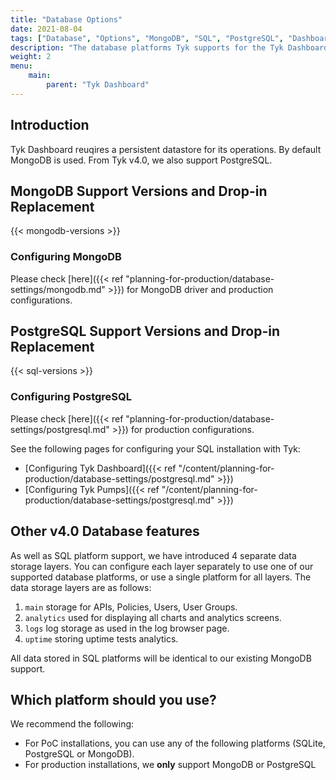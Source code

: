 ```yaml
---
title: "Database Options"
date: 2021-08-04
tags: ["Database", "Options", "MongoDB", "SQL", "PostgreSQL", "Dashboard"]
description: "The database platforms Tyk supports for the Tyk Dashboard"
weight: 2
menu: 
    main:
        parent: "Tyk Dashboard"
---
```


## Introduction
Tyk Dashboard reuqires a persistent datastore for its operations. By default MongoDB is used. From Tyk v4.0, we also support PostgreSQL. 

## MongoDB Support Versions and Drop-in Replacement

{{< mongodb-versions >}}

### Configuring MongoDB

Please check [here]({{< ref "planning-for-production/database-settings/mongodb.md" >}}) for MongoDB driver and production configurations.

## PostgreSQL Support Versions and Drop-in Replacement

{{< sql-versions >}}

### Configuring PostgreSQL

Please check [here]({{< ref "planning-for-production/database-settings/postgresql.md" >}}) for production configurations.

See the following pages for configuring your SQL installation with Tyk:

* [Configuring Tyk Dashboard]({{< ref "/content/planning-for-production/database-settings/postgresql.md" >}})
* [Configuring Tyk Pumps]({{< ref "/content/planning-for-production/database-settings/postgresql.md" >}})

## Other v4.0 Database features

As well as SQL platform support, we have introduced 4 separate data storage layers. You can configure each layer separately to use one of our supported database platforms, or use a single platform for all layers. The data storage layers are as follows:
1. `main` storage for APIs, Policies, Users, User Groups.
2. `analytics` used for displaying all charts and analytics screens.
3. `logs` log storage as used in the log browser page.
4. `uptime` storing uptime tests analytics.

All data stored in SQL platforms will be identical to our existing MongoDB support.

## Which platform should you use?

We recommend the following:

* For PoC installations, you can use any of the following platforms (SQLite, PostgreSQL or MongoDB).
* For production installations, we **only** support MongoDB or PostgreSQL
